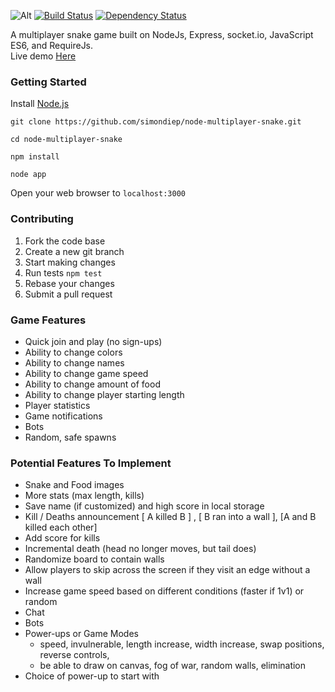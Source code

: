 ![Alt](http://simondiep.github.io/img/snake.gif)
[![Build Status](https://travis-ci.org/simondiep/node-multiplayer-snake.svg?branch=master)](https://travis-ci.org/simondiep/node-multiplayer-snake)
[![Dependency Status](https://david-dm.org/simondiep/node-multiplayer-snake/status.svg?style=flat)](https://david-dm.org/simondiep/node-multiplayer-snake)  

A multiplayer snake game built on NodeJs, Express, socket.io, JavaScript ES6, and RequireJs.  
Live demo [Here](https://node-multiplayer-snake.herokuapp.com/)

### Getting Started

Install [Node.js](http://nodejs.org)

`git clone https://github.com/simondiep/node-multiplayer-snake.git`

`cd node-multiplayer-snake`

`npm install`

`node app`

Open your web browser to `localhost:3000`

### Contributing

1. Fork the code base
2. Create a new git branch
3. Start making changes
4. Run tests `npm test`
5. Rebase your changes
6. Submit a pull request

### Game Features
 - Quick join and play (no sign-ups)
 - Ability to change colors
 - Ability to change names
 - Ability to change game speed
 - Ability to change amount of food
 - Ability to change player starting length
 - Player statistics
 - Game notifications
 - Bots
 - Random, safe spawns

### Potential Features To Implement
 - Snake and Food images
 - More stats (max length, kills)
 - Save name (if customized) and high score in local storage
 - Kill / Deaths announcement [ A killed B ] , [ B ran into a wall ], [A and B killed each other]
 - Add score for kills
 - Incremental death (head no longer moves, but tail does)
 - Randomize board to contain walls
 - Allow players to skip across the screen if they visit an edge without a wall
 - Increase game speed based on different conditions (faster if 1v1) or random
 - Chat
 - Bots
 - Power-ups or Game Modes
    - speed, invulnerable, length increase, width increase, swap positions, reverse controls,
    - be able to draw on canvas, fog of war, random walls, elimination
 - Choice of power-up to start with